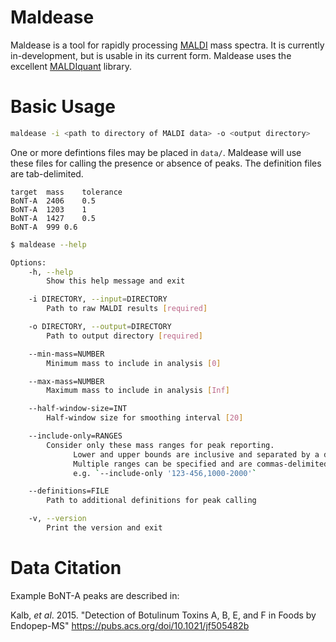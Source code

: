 # Maldease

Maldease is a tool for rapidly processing [MALDI](https://en.wikipedia.org/wiki/Matrix-assisted_laser_desorption/ionization) mass spectra. It is currently in-development, but is usable in its current form. Maldease uses the excellent [MALDIquant](https://github.com/sgibb/maldiquant) library.

# Basic Usage

``` sh
maldease -i <path to directory of MALDI data> -o <output directory>
```

One or more defintions files may be placed in `data/`. Maldease will use these files for calling the presence or absence of peaks. The definition files are tab-delimited.

    target  mass    tolerance
    BoNT-A  2406    0.5
    BoNT-A  1203    1
    BoNT-A  1427    0.5
    BoNT-A  999 0.6

``` sh
$ maldease --help

Options:
    -h, --help
        Show this help message and exit

    -i DIRECTORY, --input=DIRECTORY
        Path to raw MALDI results [required]

    -o DIRECTORY, --output=DIRECTORY
        Path to output directory [required]

    --min-mass=NUMBER
        Minimum mass to include in analysis [0]

    --max-mass=NUMBER
        Maximum mass to include in analysis [Inf]

    --half-window-size=INT
        Half-window size for smoothing interval [20]

    --include-only=RANGES
        Consider only these mass ranges for peak reporting. 
              Lower and upper bounds are inclusive and separated by a dash. 
              Multiple ranges can be specified and are commas-delimited. 
              e.g. `--include-only '123-456,1000-2000'`

    --definitions=FILE
        Path to additional definitions for peak calling

    -v, --version
        Print the version and exit
```

# Data Citation

Example BoNT-A peaks are described in:

Kalb, *et al*. 2015. "Detection of Botulinum Toxins A, B, E, and F in Foods by Endopep-MS" <https://pubs.acs.org/doi/10.1021/jf505482b>
